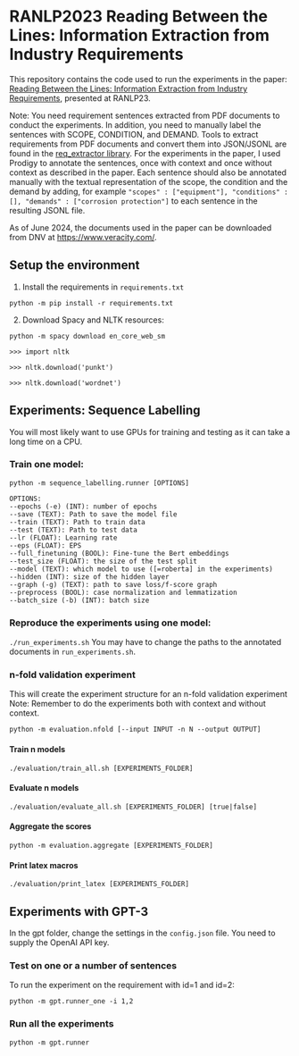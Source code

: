 # RANLP2023 Reading Between the Lines: Information Extraction from Industry Requirements

This repository contains the code used to run the experiments in the paper:
[Reading Between the Lines: Information Extraction from Industry Requirements](https://aclanthology.org/2023.ranlp-1.76.pdf),
presented at RANLP23.

Note: You need requirement sentences extracted from PDF documents to conduct the experiments. In addition, you need to manually label the sentences with SCOPE, CONDITION, and DEMAND. Tools to extract requirements from PDF documents and convert them into JSON/JSONL are found in the [req_extractor library](https://github.com/oholter/req_extractor). For the experiments in the paper, I used Prodigy to annotate the sentences, once with context and once without context as described in the paper. Each sentence should also be annotated manually with the textual representation of the scope, the condition and the demand by adding, for example ``"scopes" : ["equipment"], "conditions" : [], "demands" : ["corrosion protection"]`` to each sentence in the resulting JSONL file.

As of June 2024, the documents used in the paper can be downloaded from DNV at https://www.veracity.com/.

## Setup the environment

1. Install the requirements in ``requirements.txt``

``python -m pip install -r requirements.txt``

2. Download Spacy and NLTK resources:

`python -m spacy download en_core_web_sm`

`>>> import nltk`

`>>> nltk.download('punkt')`

`>>> nltk.download('wordnet')`



## Experiments: Sequence Labelling

You will most likely want to use GPUs for training and testing as it can take a long time on a CPU.

### Train one model:
```
python -m sequence_labelling.runner [OPTIONS]

OPTIONS:
--epochs (-e) (INT): number of epochs
--save (TEXT): Path to save the model file
--train (TEXT): Path to train data
--test (TEXT): Path to test data
--lr (FLOAT): Learning rate
--eps (FLOAT): EPS
--full_finetuning (BOOL): Fine-tune the Bert embeddings
--test_size (FLOAT): the size of the test split
--model (TEXT): which model to use ([=roberta] in the experiments)
--hidden (INT): size of the hidden layer
--graph (-g) (TEXT): path to save loss/f-score graph
--preprocess (BOOL): case normalization and lemmatization
--batch_size (-b) (INT): batch size
```

### Reproduce the experiments using one model:
``./run_experiments.sh``
You may have to change the paths to the annotated documents in ``run_experiments.sh``.


### n-fold validation experiment
This will create the experiment structure for an n-fold validation experiment
Note: Remember to do the experiments both with context and without context.

`python -m evaluation.nfold [--input INPUT -n N --output OUTPUT]`


#### Train n models
``./evaluation/train_all.sh [EXPERIMENTS_FOLDER]``

#### Evaluate n models
`./evaluation/evaluate_all.sh [EXPERIMENTS_FOLDER] [true|false]`

#### Aggregate the scores
`python -m evaluation.aggregate [EXPERIMENTS_FOLDER]`

#### Print latex macros
``./evaluation/print_latex [EXPERIMENTS_FOLDER]``





## Experiments with GPT-3
In the gpt folder, change the settings in the ``config.json`` file. You need to supply the OpenAI API key.

### Test on one or a number of sentences
To run the experiment on the requirement with id=1 and id=2:

``python -m gpt.runner_one -i 1,2``


### Run all the experiments
``python -m gpt.runner``

